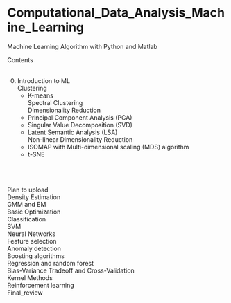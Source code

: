 # Computational_Data_Analysis_Machine_Learning
Machine Learning Algorithm with Python and Matlab

Contents <br> <br>

0. Introduction to ML <br>
Clustering
    - K-means <br>
Spectral Clustering <br>
Dimensionality Reduction
    - Principal Component Analysis (PCA)
    - Singular Value Decomposition (SVD)
    - Latent Semantic Analysis (LSA) <br>
Non-linear Dimensionality Reduction
    - ISOMAP with Multi-dimensional scaling (MDS) algorithm
    - t-SNE <br>


<br> <br> <br> 
Plan to upload <br> 
Density Estimation <br>
GMM and EM <br>
Basic Optimization <br>
Classification <br>
SVM <br>
Neural Networks <br>
Feature selection <br>
Anomaly detection <br>
Boosting algorithms <br>
Regression and random forest <br>
Bias-Variance Tradeoff and Cross-Validation <br>
Kernel Methods <br>
Reinforcement learning <br>
Final_review <br>
